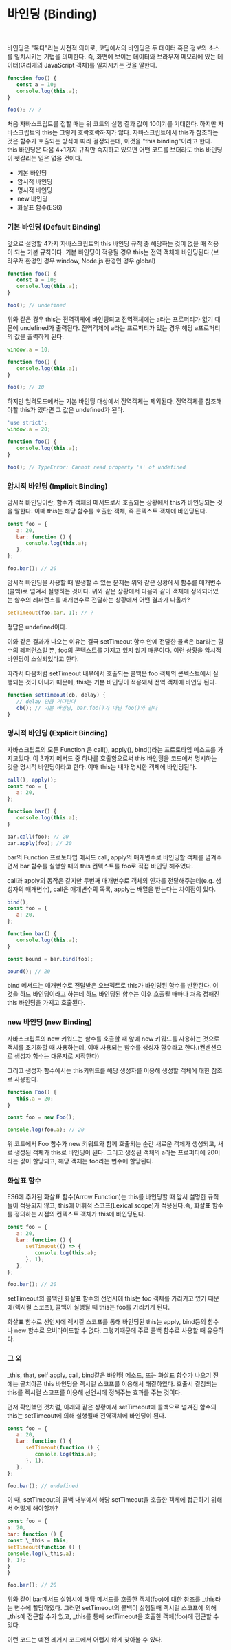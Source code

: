 # 바인딩 (Binding)

<br>

바인딩은 "묶다"라는 사전적 의미로, 코딩에서의 바인딩은 두 데이터 혹은 정보의 소스를 일치시키는 기법을 의미한다. 즉, 화면에 보이는 데이터와 브라우저 메모리에 있는 데이터(여러개의 JavaScript 객체)를 일치시키는 것을 말한다.

```js
function foo() {
   const a = 10;
   console.log(this.a);
}

foo(); // ?
```

처음 자바스크립트를 접할 때는 위 코드의 실행 결과 값이 10이기를 기대한다. 하지만 자바스크립트의 this는 그렇게 호락호락하지가 않다.
자바스크립트에서 this가 참조하는 것은 함수가 호출되는 방식에 따라 결정되는데, 이것을 "this binding"이라고 한다.
this 바인딩은 다음 4+1가지 규칙만 숙지하고 있으면 어떤 코드를 보더라도 this 바인딩이 헷갈리는 일은 없을 것이다.

-  기본 바인딩
-  암시적 바인딩
-  명시적 바인딩
-  new 바인딩
-  화살표 함수(ES6)

### 기본 바인딩 (Default Binding)

앞으로 설명할 4가지 자바스크립트의 this 바인딩 규칙 중 해당하는 것이 없을 때 적용이 되는 기본 규칙이다. 기본 바인딩이 적용될 경우 this는 전역 객체에 바인딩된다.(브라우저 환경인 경우 window, Node.js 환경인 경우 global)

```js
function foo() {
   const a = 10;
   console.log(this.a);
}

foo(); // undefined
```

위와 같은 경우 this는 전역객체에 바인딩되고 전역객체에는 a라는 프로퍼티가 없기 때문에 undefined가 출력된다. 전역객체에 a라는 프로퍼티가 있는 경우 해당 a프로퍼티의 값을 출력하게 된다.

```js
window.a = 10;

function foo() {
   console.log(this.a);
}

foo(); // 10
```

하지만 엄격모드에서는 기본 바인딩 대상에서 전역객체는 제외된다. 전역객체를 참조해야할 this가 있다면 그 값은 undefined가 된다.

```js
'use strict';
window.a = 20;

function foo() {
   console.log(this.a);
}

foo(); // TypeError: Cannot read property 'a' of undefined
```

### 암시적 바인딩 (Implicit Binding)

암시적 바인딩이란, 함수가 객체의 메서드로서 호출되는 상황에서 this가 바인딩되는 것을 말한다. 이때 this는 해당 함수를 호출한 객체, 즉 콘텍스트 객체에 바인딩된다.

```js
const foo = {
   a: 20,
   bar: function () {
      console.log(this.a);
   },
};

foo.bar(); // 20
```

암시적 바인딩을 사용할 때 발생할 수 있는 문제는 위와 같은 상황에서 함수를 매개변수(콜백)로 넘겨서 실행하는 것이다. 위와 같은 상황에서 다음과 같이 객체에 정의되어있는 함수의 레퍼런스를 매개변수로 전달하는 상황에서 어떤 결과가 나올까?

```js
setTimeout(foo.bar, 1); // ?
```

정답은 undefined이다.

이와 같은 결과가 나오는 이유는 결국 setTimeout 함수 안에 전달한 콜백은 bar라는 함수의 레퍼런스일 뿐, foo의 콘텍스트를 가지고 있지 않기 때문이다. 이런 상황을 암시적 바인딩이 소실되었다고 한다.

따라서 다음처럼 setTimeout 내부에서 호출되는 콜백은 foo 객체의 콘텍스트에서 실행되는 것이 아니기 때문에, this는 기본 바인딩이 적용돼서 전역 객체에 바인딩 된다.

```js
function setTimeout(cb, delay) {
   // delay 만큼 기다린다
   cb(); // 기본 바인딩, bar.foo()가 아닌 foo()와 같다
}
```

### 명시적 바인딩 (Explicit Binding)

자바스크립트의 모든 Function 은 call(), apply(), bind()라는 프로토타입 메소드를 가지고있다. 이 3가지 메서드 중 하나를 호출함으로써 this 바인딩을 코드에서 명시하는 것을 명시적 바인딩이라고 한다. 이때 this는 내가 명시한 객체에 바인딩된다.

```js
call(), apply();
const foo = {
   a: 20,
};

function bar() {
   console.log(this.a);
}

bar.call(foo); // 20
bar.apply(foo); // 20
```

bar의 Function 프로토타입 메서드 call, apply의 매개변수로 바인딩할 객체를 넘겨주면서 bar 함수를 실행할 때의 this 컨텍스트를 foo로 직접 바인딩 해주었다.

call과 apply의 동작은 같지만 두번째 매개변수로 객체의 인자를 전달해주는데(e.g. 생성자의 매개변수), call은 매개변수의 목록, apply는 배열을 받는다는 차이점이 있다.

```js
bind();
const foo = {
   a: 20,
};

function bar() {
   console.log(this.a);
}

const bound = bar.bind(foo);

bound(); // 20
```

bind 메서드는 매개변수로 전달받은 오브젝트로 this가 바인딩된 함수를 반환한다. 이것을 하드 바인딩이라고 하는데 하드 바인딩된 함수는 이후 호출될 때마다 처음 정해진 this 바인딩을 가지고 호출된다.

### new 바인딩 (new Binding)

자바스크립트의 new 키워드는 함수를 호출할 때 앞에 new 키워드를 사용하는 것으로 객체를 초기화할 때 사용하는데, 이때 사용되는 함수를 생성자 함수라고 한다.(컨벤션으로 생성자 함수는 대문자로 시작한다)

그리고 생성자 함수에서는 this키워드를 해당 생성자를 이용해 생성할 객체에 대한 참조로 사용한다.

```js
function Foo() {
   this.a = 20;
}

const foo = new Foo();

console.log(foo.a); // 20
```

위 코드에서 Foo 함수가 new 키워드와 함께 호출되는 순간 새로운 객체가 생성되고, 새로 생성된 객체가 this로 바인딩이 된다. 그리고 생성된 객체의 a라는 프로퍼티에 20이라는 값이 할당되고, 해당 객체는 foo라는 변수에 할당된다.

### 화살표 함수

ES6에 추가된 화살표 함수(Arrow Function)는 this를 바인딩할 때 앞서 설명한 규칙들이 적용되지 않고, this에 어휘적 스코프(Lexical scope)가 적용된다.즉, 화살표 함수를 정의하는 시점의 컨텍스트 객체가 this에 바인딩된다.

```js
const foo = {
   a: 20,
   bar: function () {
      setTimeout(() => {
         console.log(this.a);
      }, 1);
   },
};

foo.bar(); // 20
```

setTimeout의 콜백인 화살표 함수의 선언시에 this는 foo 객체를 가리키고 있기 때문에(렉시컬 스코프), 콜백이 실행될 때 this는 foo를 가리키게 된다.

화살표 함수로 선언시에 렉시컬 스코프를 통해 바인딩된 this는 apply, bind등의 함수나 new 함수로 오버라이드할 수 없다. 그렇기때문에 주로 콜백 함수로 사용할 때 유용하다.

### 그 외

\_this, that, self
apply, call, bind같은 바인딩 메소드, 또는 화살표 함수가 나오기 전에는 골치아픈 this 바인딩을 렉시컬 스코프를 이용해서 해결하였다. 호출시 결정되는 this를 렉시컬 스코프를 이용해 선언시에 정해주는 효과를 주는 것이다.

먼저 확인했던 것처럼, 아래와 같은 상황에서 setTimeout에 콜백으로 넘겨진 함수의 this는 setTimeout에 의해 실행될때 전역객체에 바인딩이 된다.

```js
const foo = {
   a: 20,
   bar: function () {
      setTimeout(function () {
         console.log(this.a);
      }, 1);
   },
};

foo.bar(); // undefined
```

이 때, setTimeout의 콜백 내부에서 해당 setTimeout을 호출한 객체에 접근하기 위해서 어떻게 해야할까?

```js
const foo = {
a: 20,
bar: function () {
const \_this = this;
setTimeout(function () {
console.log(\_this.a);
}, 1);
}
}

foo.bar(); // 20
```

위와 같이 bar메서드 실행시에 해당 메서드를 호출한 객체(foo)에 대한 참조를 \_this라는 변수에 할당하였다. 그러면 setTimeout의 콜백이 실행될때 렉시컬 스코프에 의해 \_this에 접근할 수가 있고, \_this를 통해 setTimeout을 호출한 객체(foo)에 접근할 수 있다.

이런 코드는 예전 레거시 코드에서 어렵지 않게 찾아볼 수 있다.
